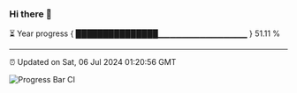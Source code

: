 ### Hi there 👋

⏳ Year progress { ███████████████▁▁▁▁▁▁▁▁▁▁▁▁▁▁▁ } 51.11 %

---

⏰ Updated on Sat, 06 Jul 2024 01:20:56 GMT

![Progress Bar CI](https://github.com/ZhaoGui/ZhaoGui/workflows/Progress%20Bar%20CI/badge.svg)
